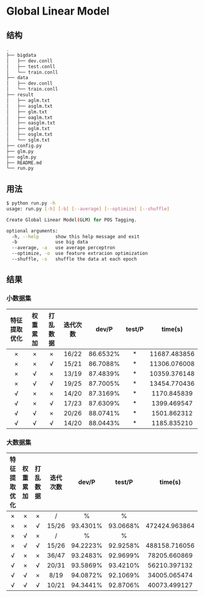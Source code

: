# Global Linear Model

## 结构

```sh
.
├── bigdata
│   ├── dev.conll
│   ├── test.conll
│   └── train.conll
├── data
│   ├── dev.conll
│   └── train.conll
├── result
│   ├── aglm.txt
│   ├── asglm.txt
│   ├── glm.txt
│   ├── oaglm.txt
│   ├── oasglm.txt
│   ├── oglm.txt
│   ├── osglm.txt
│   └── sglm.txt
├── config.py
├── glm.py
├── oglm.py
├── README.md
└── run.py
```

## 用法

```sh
$ python run.py -h
usage: run.py [-h] [-b] [--average] [--optimize] [--shuffle]

Create Global Linear Model(GLM) for POS Tagging.

optional arguments:
  -h, --help      show this help message and exit
  -b              use big data
  --average, -a   use average perceptron
  --optimize, -o  use feature extracion optimization
  --shuffle, -s   shuffle the data at each epoch
```

## 结果

### 小数据集

| 特征提取优化 | 权重累加 | 打乱数据 | 迭代次数 |  dev/P   | test/P |   time(s)    |
| :----------: | :------: | :------: | :------: | :------: | :----: | :----------: |
|      ×       |    ×     |    ×     |  16/22   | 86.6532% |   *    | 11687.483856 |
|      ×       |    ×     |    √     |  15/21   | 86.7088% |   *    | 11306.076008 |
|      ×       |    √     |    ×     |  13/19   | 87.4839% |   *    | 10359.376148 |
|      ×       |    √     |    √     |  19/25   | 87.7005% |   *    | 13454.770436 |
|      √       |    ×     |    ×     |  14/20   | 87.3169% |   *    | 1170.845839  |
|      √       |    ×     |    √     |  17/23   | 87.6309% |   *    | 1399.469547  |
|      √       |    √     |    ×     |  20/26   | 88.0741% |   *    | 1501.862312  |
|      √       |    √     |    √     |  14/20   | 88.0443% |   *    | 1185.835210  |

### 大数据集

| 特征提取优化 | 权重累加 | 打乱数据 | 迭代次数 |  dev/P   |  test/P  |    time(s)    |
| :----------: | :------: | :------: | :------: | :------: | :------: | :-----------: |
|      ×       |    ×     |    ×     |    /     |    %     |    %     |               |
|      ×       |    ×     |    √     |  15/26   | 93.4301% | 93.0668% | 472424.963864 |
|      ×       |    √     |    ×     |    /     |    %     |    %     |               |
|      ×       |    √     |    √     |  15/26   | 94.2223% | 92.9258% | 488158.716056 |
|      √       |    ×     |    ×     |  36/47   | 93.2483% | 92.9699% | 78205.660869  |
|      √       |    ×     |    √     |  20/31   | 93.5869% | 93.4210% | 56210.397132  |
|      √       |    √     |    ×     |   8/19   | 94.0872% | 92.1069% | 34005.065474  |
|      √       |    √     |    √     |  10/21   | 94.3441% | 92.8706% | 40073.499127  |